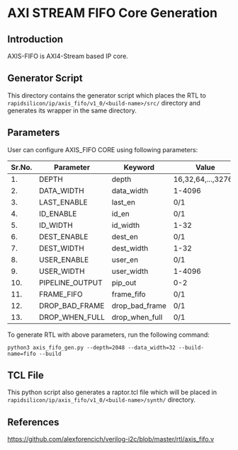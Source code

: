 # AXI STREAM FIFO Core Generation 

## Introduction
AXIS-FIFO is AXI4-Stream based IP core.

## Generator Script
This directory contains the generator script which places the RTL to `rapidsilicon/ip/axis_fifo/v1_0/<build-name>/src/` directory and generates its wrapper in the same directory. 

## Parameters
User can configure AXIS_FIFO CORE using following parameters:

| Sr.No.|      Parameter     |       Keyword      |          Value          |
|-------|--------------------|--------------------|-------------------------|
|   1.  |   DEPTH            |   depth            |    16,32,64,...,32768   |
|   2.  |   DATA_WIDTH       |   data_width       |    1-4096               |
|   3.  |   LAST_ENABLE      |   last_en          |    0/1                  |  
|   4.  |   ID_ENABLE        |   id_en            |    0/1                  |
|   5.  |   ID_WIDTH         |   id_width         |    1-32                 |
|   6.  |   DEST_ENABLE      |   dest_en          |    0/1                  |
|   7.  |   DEST_WIDTH       |   dest_width       |    1-32                 |
|   8.  |   USER_ENABLE      |   user_en          |    0/1                  |
|   9.  |   USER_WIDTH       |   user_width       |    1-4096               |
|   10. |   PIPELINE_OUTPUT  |   pip_out          |    0-2                  |
|   11. |   FRAME_FIFO       |   frame_fifo       |    0/1                  |
|   12. |   DROP_BAD_FRAME   |   drop_bad_frame   |    0/1                  |
|   13. |   DROP_WHEN_FULL   |   drop_when_full   |    0/1                  |


To generate RTL with above parameters, run the following command:
```
python3 axis_fifo_gen.py --depth=2048 --data_width=32 --build-name=fifo --build
```

## TCL File

This python script also generates a raptor.tcl file which will be placed in `rapidsilicon/ip/axis_fifo/v1_0/<build-name>/synth/` directory.

## References

https://github.com/alexforencich/verilog-i2c/blob/master/rtl/axis_fifo.v
